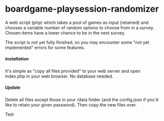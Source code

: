 # boardgame-playsession-randomizer
A web script (php) which takes a pool of games as input (retained) and chooses a variable number of random options to choose from in a survey. Chosen items have a lower chance to be in the next survey.

The script is not yet fully finished, so you may encounter some "not yet implemented" errors for some features.

##### Installation
It's simple as "copy all files provided" to your web server and open index.php in your web browser.
No database needed.

##### Update
Delete all files except those in your /data folder (and the config.json if you'd like to retain your given password). Then copy the new files over.

Test
